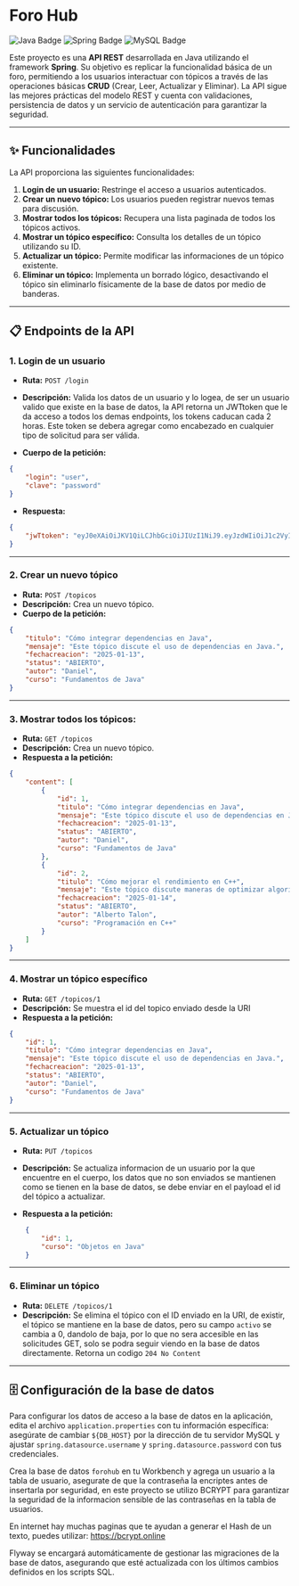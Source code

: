 # Foro Hub
<p align="center">
  
![Java Badge](https://img.shields.io/badge/Java-ED8B00?style=for-the-badge&logo=java&logoColor=white)
  ![Spring Badge](https://img.shields.io/badge/Spring-6DB33F?style=for-the-badge&logo=spring&logoColor=white)
  ![MySQL Badge](https://img.shields.io/badge/MySQL-4479A1?style=for-the-badge&logo=mysql&logoColor=white)

</p>

Este proyecto es una **API REST** desarrollada en Java utilizando el framework **Spring**. Su objetivo es replicar la funcionalidad básica de un foro, permitiendo a los usuarios interactuar con tópicos a través de las operaciones básicas **CRUD** (Crear, Leer, Actualizar y Eliminar). La API sigue las mejores prácticas del modelo REST y cuenta con validaciones, persistencia de datos y un servicio de autenticación para garantizar la seguridad.

---


## ✨ Funcionalidades

La API proporciona las siguientes funcionalidades:

1. **Login de un usuario:** Restringe el acceso a usuarios autenticados.
2. **Crear un nuevo tópico:** Los usuarios pueden registrar nuevos temas para discusión.
3. **Mostrar todos los tópicos:** Recupera una lista paginada de todos los tópicos activos.
4. **Mostrar un tópico específico:** Consulta los detalles de un tópico utilizando su ID.
5. **Actualizar un tópico:** Permite modificar las informaciones de un tópico existente.
6. **Eliminar un tópico:** Implementa un borrado lógico, desactivando el tópico sin eliminarlo físicamente de la base de datos por medio de banderas.

---

## 📋 Endpoints de la API

### 1. Login de un usuario
- **Ruta:** `POST /login`
- **Descripción:** Valida los datos de un usuario y lo logea, de ser un usuario valido que existe en la base de datos, la API retorna un JWTtoken que le da acceso a todos los demas endpoints, los tokens caducan cada 2 horas.
Este token se debera agregar como encabezado en cualquier tipo de solicitud para ser válida.

- **Cuerpo de la petición:**
```json
{
	"login": "user",
	"clave": "password"
}
```

- **Respuesta:**
```json
{
	"jwTtoken": "eyJ0eXAiOiJKV1QiLCJhbGciOiJIUzI1NiJ9.eyJzdWIiOiJ1c2VyIiwiaXNzIjoiZm9yb2h1YiIsImlkIjoxLCJleHAiOjE3MzY5Nzk0NzF9.frwMi6xDGm462Ct_P0L-lgMKiJsswAP1ZgobzgxDnu0"
}
```
---

### 2. Crear un nuevo tópico
- **Ruta:** `POST /topicos`
- **Descripción:** Crea un nuevo tópico.
- **Cuerpo de la petición:**
```json
{
    "titulo": "Cómo integrar dependencias en Java",
	"mensaje": "Este tópico discute el uso de dependencias en Java.",
	"fechacreacion": "2025-01-13",
	"status": "ABIERTO",
	"autor": "Daniel",
	"curso": "Fundamentos de Java"
}
```
---
### 3. Mostrar todos los tópicos:
- **Ruta:** `GET /topicos`
- **Descripción:** Crea un nuevo tópico.
- **Respuesta a la petición:**
```json
{
	"content": [
		{
			"id": 1,
			"titulo": "Cómo integrar dependencias en Java",
			"mensaje": "Este tópico discute el uso de dependencias en Java.",
			"fechacreacion": "2025-01-13",
			"status": "ABIERTO",
			"autor": "Daniel",
			"curso": "Fundamentos de Java"
		},
		{
			"id": 2,
			"titulo": "Cómo mejorar el rendimiento en C++",
			"mensaje": "Este tópico discute maneras de optimizar algoritmos en C++.",
			"fechacreacion": "2025-01-14",
			"status": "ABIERTO",
			"autor": "Alberto Talon",
			"curso": "Programación en C++"
		}
	]
}
```
---
### 4. Mostrar un tópico específico
- **Ruta:** `GET /topicos/1`
- **Descripción:** Se muestra el id del topico enviado desde la URI
- **Respuesta a la petición:**
```json
{
	"id": 1,
	"titulo": "Cómo integrar dependencias en Java",
	"mensaje": "Este tópico discute el uso de dependencias en Java.",
	"fechacreacion": "2025-01-13",
	"status": "ABIERTO",
	"autor": "Daniel",
	"curso": "Fundamentos de Java"
}
```
---
### 5. Actualizar un tópico
- **Ruta:** `PUT /topicos`
- **Descripción:** Se actualiza informacion de un usuario por la que encuentre en el cuerpo, los datos que no son enviados se mantienen como se tienen en la base de datos, se debe enviar en el payload el id del tópico a actualizar.

- **Respuesta a la petición:**
```json
	{
		"id": 1,
		"curso": "Objetos en Java"
	}
```
---
### 6. Eliminar un tópico
- **Ruta:** `DELETE /topicos/1`
- **Descripción:** Se elimina el tópico con el ID enviado en la URI, de existir, el tópico se mantiene en la base de datos, pero su campo `activo` se cambia a 0, dandolo de baja, por lo que no sera accesible en las solicitudes GET, solo se podra seguir viendo en la base de datos directamente. Retorna un codigo `204 No Content`


---
## 🗄️ Configuración de la base de datos
Para configurar los datos de acceso a la base de datos en la aplicación, edita el archivo `application.properties` con tu información específica: asegúrate de cambiar `${DB_HOST}` por la dirección de tu servidor MySQL y ajustar `spring.datasource.username` y `spring.datasource.password` con tus credenciales. 

Crea la base de datos `forohub` en tu Workbench y agrega un usuario a la tabla de usuario, asegurate de que la contraseña la encriptes antes de insertarla por seguridad, en este proyecto se utilizo BCRYPT para garantizar la seguridad de la informacion sensible de las contraseñas en la tabla de usuarios.

En internet hay muchas paginas que te ayudan a generar el Hash de un texto, puedes utilizar:
https://bcrypt.online 

Flyway se encargará automáticamente de gestionar las migraciones de la base de datos, asegurando que esté actualizada con los últimos cambios definidos en los scripts SQL.
